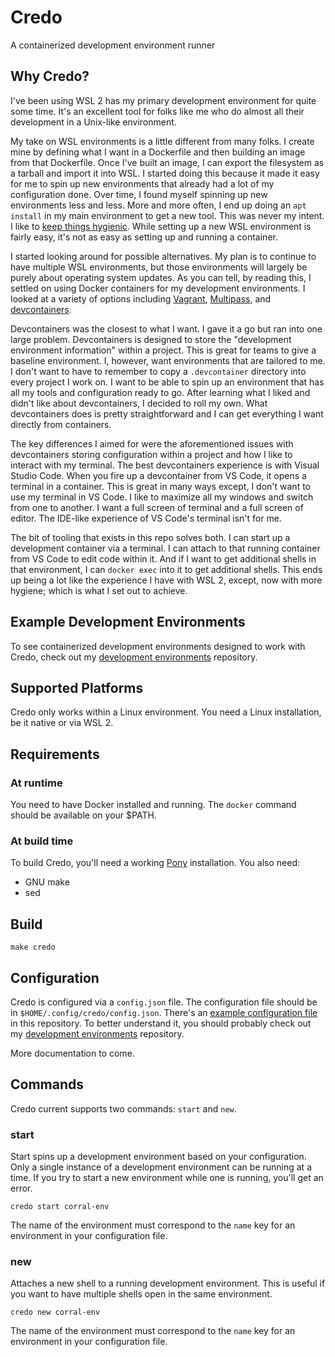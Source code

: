 # Credo

A containerized development environment runner

## Why Credo?

I've been using WSL 2 has my primary development environment for quite some time. It's an excellent tool for folks like me who do almost all their development in a Unix-like environment.

My take on WSL environments is a little different from many folks. I create mine by defining what I want in a Dockerfile and then building an image from that Dockerfile. Once I've built an image, I can export the filesystem as a tarball and import it into WSL. I started doing this because it made it easy for me to spin up new environments that already had a lot of my configuration done. Over time, I found myself spinning up new environments less and less. More and more often, I end up doing an `apt install` in my main environment to get a new tool. This was never my intent. I like to [keep things hygienic](https://www.youtube.com/watch?v=eCDm2AZEe38). While setting up a new WSL environment is fairly easy, it's not as easy as setting up and running a container.

I started looking around for possible alternatives. My plan is to continue to have multiple WSL environments, but those environments will largely be purely about operating system updates. As you can tell, by reading this, I settled on using Docker containers for my development environments. I looked at a variety of options including [Vagrant](https://www.vagrantup.com/), [Multipass](https://canonical.com/multipass), and [devcontainers](https://containers.dev/).

Devcontainers was the closest to what I want. I gave it a go but ran into one large problem. Devcontainers is designed to store the "development environment information" within a project. This is great for teams to give a baseline environment. I, however, want environments that are tailored to me. I don't want to have to remember to copy a `.devcontainer` directory into every project I work on. I want to be able to spin up an environment that has all my tools and configuration ready to go. After learning what I liked and didn't like about devcontainers, I decided to roll my own. What devcontainers does is pretty straightforward and I can get everything I want directly from containers.

The key differences I aimed for were the aforementioned issues with devcontainers storing configuration within a project and how I like to interact with my terminal. The best devcontainers experience is with Visual Studio Code. When you fire up a devcontainer from VS Code, it opens a terminal in a container. This is great in many ways except, I don't want to use my terminal in VS Code. I like to maximize all my windows and switch from one to another. I want a full screen of terminal and a full screen of editor. The IDE-like experience of VS Code's terminal isn't for me.

The bit of tooling that exists in this repo solves both. I can start up a development container via a terminal. I can attach to that running container from VS Code to edit code within it. And if I want to get additional shells in that environment, I can `docker exec` into it to get additional shells. This ends up being a lot like the experience I have with WSL 2, except, now with more hygiene; which is what I set out to achieve.

## Example Development Environments

To see containerized development environments designed to work with Credo, check out my [development environments](https://github.com/seantallen/dev-environments) repository.

## Supported Platforms

Credo only works within a Linux environment. You need a Linux installation, be it native or via WSL 2.

## Requirements

### At runtime

You need to have Docker installed and running. The `docker` command should be available on your $PATH.

### At build time

To build Credo, you'll need a working [Pony](https://www.ponylang.io/) installation. You also need:

- GNU make
- sed

## Build

```console
make credo
```

## Configuration

Credo is configured via a `config.json` file. The configuration file should be in `$HOME/.config/credo/config.json`. There's an [example configuration file](example-config.json) in this repository. To better understand it, you should probably check out my [development environments](https://github.com/seantallen/dev-environments) repository.

More documentation to come.

## Commands

Credo current supports two commands: `start` and `new`.

### start

Start spins up a development environment based on your configuration. Only a single instance of a development environment can be running at a time. If you try to start a new environment while one is running, you'll get an error.

```console
credo start corral-env
```

The name of the environment must correspond to the `name` key for an environment in your configuration file.

### new

Attaches a new shell to a running development environment. This is useful if you want to have multiple shells open in the same environment.

```console
credo new corral-env
```

The name of the environment must correspond to the `name` key for an environment in your configuration file.
